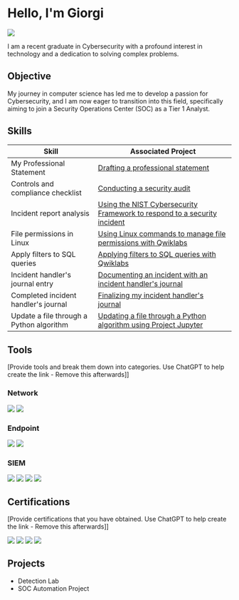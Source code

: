 # Hello, I'm Giorgi
<a href="https://www.linkedin.com/in/giorgiliparteliani/"><img src="https://img.shields.io/badge/-LinkedIn-0072b1?&style=for-the-badge&logo=linkedin&logoColor=white" /></a>

I am a recent graduate in Cybersecurity with a profound interest in technology and a dedication to solving complex problems.

## Objective

My journey in computer science has led me to develop a passion for Cybersecurity, and I am now eager to transition into this field, specifically aiming to join a Security Operations Center (SOC) as a Tier 1 Analyst.

## Skills

| Skill                                         | Associated Project         |
|-----------------------------------------------|----------------------------|
| My Professional Statement                     | <a href="https://drive.google.com/file/d/1fEXqz1WVOBLalR_3JfHUtv694ou5CIm5/view?usp=drive_link">Drafting a professional statement </a>|
| Controls and compliance checklist             | <a href="https://drive.google.com/file/d/1LPTha3-SEpAoxu3mA7Hkb65yuFaiodcg/view?usp=drive_link">Conducting a security audit</a>|
| Incident report analysis                      | <a href="https://drive.google.com/file/d/1bqCy4WR24qCeGVDB_rdjDi6eQBSXGlgo/view?usp=drive_link">Using the NIST Cybersecurity Framework to respond to a security incident</a>|
| File permissions in Linux                     | <a href="https://drive.google.com/file/d/1QvCw5bnR58U8kyazPS29mwZWLppI-hZ6/view?usp=drive_link">Using Linux commands to manage file permissions with Qwiklabs</a>|                    
| Apply filters to SQL queries                  | <a href="https://drive.google.com/file/d/1MPnl7SqGC5GLNuLGUO1BmnL-_vhxtaH6/view?usp=drive_link">Applying filters to SQL queries with Qwiklabs</a>
| Incident handler's journal entry              | <a href="https://drive.google.com/file/d/15PirBdJ-EYEntr2zviQAZmlzJwv9RLXi/view?usp=drive_link">Documenting an incident with an incident handler's journal</a>
| Completed incident handler's journal          | <a href="https://drive.google.com/file/d/16ETh5n25vx2huQK4zB_qdyCMI4LYRI_k/view?usp=drive_link">Finalizing my incident handler's journal</a>
| Update a file through a Python algorithm      | <a href="https://drive.google.com/file/d/1YwhLSIbI-ISfmCpFWTRRxIfUnuVZ8f-t/view?usp=drive_link">Updating a file through a Python algorithm using Project Jupyter</a>


## Tools
[Provide tools and break them down into categories. Use ChatGPT to help create the link - Remove this afterwards]]

### Network
<div>
    <img src="https://img.shields.io/badge/-Wireshark-1679A7?&style=for-the-badge&logo=Wireshark&logoColor=white" />
    <img src="https://img.shields.io/badge/-Suricata-EF3B2D?&style=for-the-badge&logo=Suricata&logoColor=white" />
</div>

### Endpoint
<div>
    <img src="https://img.shields.io/badge/-Microsoft_Defender_for_Endpoint-00A4EF?&style=for-the-badge&logo=Microsoft&logoColor=white" />
    <img src="https://img.shields.io/badge/-Velociraptor-4B275F?&style=for-the-badge&logo=Velociraptor&logoColor=white" />
</div>

### SIEM
<div>
    <img src="https://img.shields.io/badge/-Microsoft_Sentinel-0078D4?&style=for-the-badge&logo=Microsoft&logoColor=white" />
    <img src="https://img.shields.io/badge/-Splunk-000000?&style=for-the-badge&logo=Splunk&logoColor=white" />
    <img src="https://img.shields.io/badge/-Elastic-005571?&style=for-the-badge&logo=Elastic&logoColor=white" />
    <img src="https://img.shields.io/badge/-tcpdump-1679A7?&style=for-the-badge&logo=tcpdump&logoColor=white" />
</div>

## Certifications
[Provide certifications that you have obtained. Use ChatGPT to help create the link - Remove this afterwards]]
<div>
<img src="https://img.shields.io/badge/-Google%20Cybersecurity%20Certificate-000080?&style=for-the-badge&logoColor=white" />
<img src="https://img.shields.io/badge/-A%2B-4D4D4D?&style=for-the-badge&logo=CompTIA&logoColor=white" />
<img src="https://img.shields.io/badge/-CDSA-006400?&style=for-the-badge&logoColor=white" />
<img src="https://img.shields.io/badge/-CCD-000080?&style=for-the-badge&logoColor=white" />
</div>

## Projects
- Detection Lab
- SOC Automation Project
